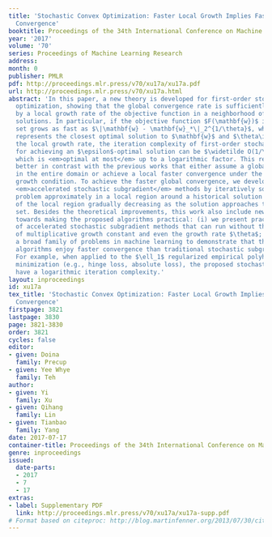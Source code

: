```yaml
---
title: 'Stochastic Convex Optimization: Faster Local Growth Implies Faster Global
  Convergence'
booktitle: Proceedings of the 34th International Conference on Machine Learning
year: '2017'
volume: '70'
series: Proceedings of Machine Learning Research
address: 
month: 0
publisher: PMLR
pdf: http://proceedings.mlr.press/v70/xu17a/xu17a.pdf
url: http://proceedings.mlr.press/v70/xu17a.html
abstract: 'In this paper, a new theory is developed for first-order stochastic convex
  optimization, showing that the global convergence rate is sufficiently quantified
  by a local growth rate of the objective function in a neighborhood of the optimal
  solutions. In particular, if the objective function $F(\mathbf{w})$ in the $\epsilon$-sublevel
  set grows as fast as $\|\mathbf{w} - \mathbf{w}_*\|_2^{1/\theta}$, where $\mathbf{w}_*$
  represents the closest optimal solution to $\mathbf{w}$ and $\theta\in(0,1]$ quantifies
  the local growth rate, the iteration complexity of first-order stochastic optimization
  for achieving an $\epsilon$-optimal solution can be $\widetilde O(1/\epsilon^{2(1-\theta)})$,
  which is <em>optimal at most</em> up to a logarithmic factor. This result is fundamentally
  better in contrast with the previous works that either assume a global growth condition
  in the entire domain or achieve a local faster convergence under the local faster
  growth condition. To achieve the faster global convergence, we develop two different
  <em>accelerated stochastic subgradient</em> methods by iteratively solving the original
  problem approximately in a local region around a historical solution with the size
  of the local region gradually decreasing as the solution approaches the optimal
  set. Besides the theoretical improvements, this work also include new contributions
  towards making the proposed algorithms practical: (i) we present practical variants
  of accelerated stochastic subgradient methods that can run without the knowledge
  of multiplicative growth constant and even the growth rate $\theta$; (ii) we consider
  a broad family of problems in machine learning to demonstrate that the proposed
  algorithms enjoy faster convergence than traditional stochastic subgradient method.
  For example, when applied to the $\ell_1$ regularized empirical polyhedral loss
  minimization (e.g., hinge loss, absolute loss), the proposed stochastic methods
  have a logarithmic iteration complexity.'
layout: inproceedings
id: xu17a
tex_title: 'Stochastic Convex Optimization: Faster Local Growth Implies Faster Global
  Convergence'
firstpage: 3821
lastpage: 3830
page: 3821-3830
order: 3821
cycles: false
editor:
- given: Doina
  family: Precup
- given: Yee Whye
  family: Teh
author:
- given: Yi
  family: Xu
- given: Qihang
  family: Lin
- given: Tianbao
  family: Yang
date: 2017-07-17
container-title: Proceedings of the 34th International Conference on Machine Learning
genre: inproceedings
issued:
  date-parts:
  - 2017
  - 7
  - 17
extras:
- label: Supplementary PDF
  link: http://proceedings.mlr.press/v70/xu17a/xu17a-supp.pdf
# Format based on citeproc: http://blog.martinfenner.org/2013/07/30/citeproc-yaml-for-bibliographies/
---
```

